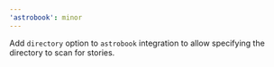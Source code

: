 ```yaml
---
'astrobook': minor
---
```


Add `directory` option to `astrobook` integration to allow specifying the directory to scan for stories.
